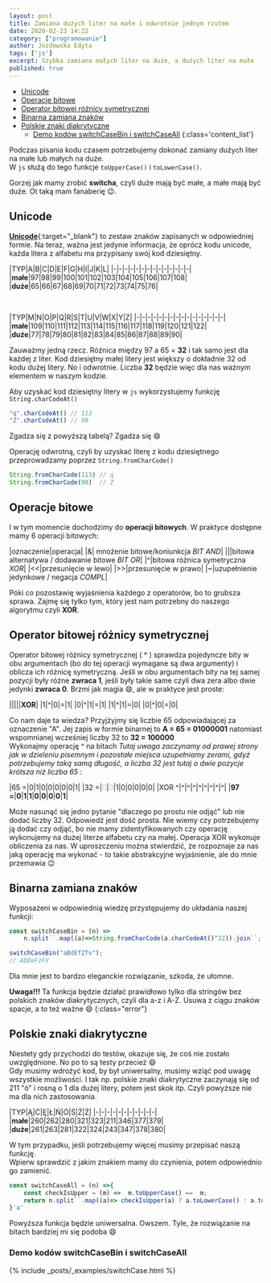 ```yaml
---
layout: post
title: Zamiana dużych liter na małe i odwrotnie jednym rzutem
date: 2020-02-23 14:22
category: ["programowanie"]
author: Jozdowska Edyta
tags: ['js']
excerpt: Szybka zamiana małych liter na duże, a dużych liter na małe
published: true
---
```


- [Unicode](#unicode)
- [Operacje bitowe](#operacje-bitowe)
- [Operator bitowej różnicy symetrycznej](#operator-bitowej-r%c3%b3%c5%bcnicy-symetrycznej)
- [Binarna zamiana znaków](#binarna-zamiana-znak%c3%b3w)
- [Polskie znaki diakrytyczne](#polskie-znaki-diakrytyczne)
  - [Demo kodów switchCaseBin i switchCaseAll](#demo-kod%c3%b3w-switchcasebin-i-switchcaseall)
{:class='content_list'}

Podczas pisania kodu czasem potrzebujemy dokonać zamiany dużych liter na małe lub małych na duże.  
W `js` służą do tego funkcje `toUpperCase()` i `toLowerCase()`. 

Gorzej jak mamy zrobić **switcha**, czyli duże mają być małe, a małe mają być duże. Ot taką mam fanaberię :wink:.  


## Unicode
[**Unicode**](https://pl.wikipedia.org/wiki/Unikod){:target="_blank"} to zestaw znaków zapisanych w odpowiedniej formie. Na teraz, ważna jest jedynie informacja, że oprócz kodu unicode, każda litera z alfabetu ma przypisany swój kod dziesiętny.

|TYP|A|B|C|D|E|F|G|H|I|J|K|L|
|-|-|-|-|-|-|-|-|-|-|-|-|-|-|
|**małe**|97|98|99|100|101|102|103|104|105|106|107|108|
|**duże**|65|66|67|68|69|70|71|72|73|74|75|76|

<br/>

|TYP|M|N|O|P|Q|R|S|T|U|V|W|X|Y|Z|
|-|-|-|-|-|-|-|-|-|-|-|-|-|-|-|-|
|**małe**|109|110|111|112|113|114|115|116|117|118|119|120|121|122|
|**duże**|77|78|79|80|81|82|83|84|85|86|87|88|89|90|  


Zauważmy jedną rzecz. Różnica między 97 a 65 = **32** i tak samo jest dla każdej z liter. Kod dziesiętny małej litery jest większy o dokładnie 32 od kodu dużej litery. No i odwrotnie. Liczba **32** będzie więc dla nas ważnym elementem w naszym kodzie. 

Aby uzyskać kod dziesiętny litery w `js` wykorzystujemy funkcję `String.charCodeAt()`
```js
"q".charCodeAt() // 113 
"Z".charCodeAt() // 90
```
Zgadza się z powyższą tabelą? Zgadza się :smile:

Operację odwrotną, czyli by uzyskać literę z kodu dziesiętnego przeprowadzamy poprzez `String.fromCharCode()`
```js
String.fromCharCode(113) // q
String.fromCharCode(90)  // Z
```

## Operacje bitowe
I w tym momencie dochodzimy do **operacji bitowych**. W praktyce dostępne mamy 6 operacji bitowych:

|oznaczenie|operacja|
|&| mnożenie bitowe/koniunkcja _BIT AND_|
|&#124;|bitowa alternatywa / dodawanie bitowe _BIT OR_|
|^|bitowa różnica symetryczna _XOR_|
|<<|przesunięcie w lewo|
|>>|przesunięcie w prawo|
|~|uzupełnienie jedynkowe / negacja _COMPL_|

Póki co pozostawię wyjaśnienia każdego z operatorów, bo to grubsza sprawa. Zajmę się tylko tym, który jest nam potrzebny do naszego algorytmu czyli **XOR**.

## Operator bitowej różnicy symetrycznej
Operator bitowej różnicy symetrycznej ( **^** ) sprawdza pojedyncze bity w obu argumentach (bo do tej operacji wymagane są dwa argumenty) i oblicza ich różnicę symetryczną. Jeśli w obu argumentach bity na tej samej pozycji były różne **zwraca 1**, jeśli były takie same czyli dwa zera albo dwie jedynki **zwraca 0**. Brzmi jak magia :smile:, ale w praktyce jest proste:

|||||**XOR**|
|1|^|0|=|1|
|0|^|1|=|1|
|1|^|1|=|0|
|0|^|0|=|0|

Co nam daje ta wiedza? Przyjżyjmy się liczbie 65 odpowiadającej za oznaczenie "A".
Jej zapis w formie binarnej to **A = 65 = 01000001** natomiast wspomnianej wcześniej liczby 32 to **32 = 100000**  
Wykonajmy operację ^ na bitach _Tutaj uwaga zaczynamy od prawej strony jak w dzieleniu pisemnym i pozostałe miejsca uzupełniamy zerami, gdyż potrzebujemy taką samą długość, a liczba 32 jest tutaj o dwie pozycje krótsza niż liczba 65_ :

|65 =|0|1|0|0|0|0|0|1|
|32 =|<span style="color:#c5c5c5">0</span>|<span style="color:#c5c5c5">0</span>|1|0|0|0|0|0|
|XOR ^|^|^|^|^|^|^|^|^|
|**97 =**|**0**|**1**|**1**|**0**|**0**|**0**|**0**|**1**|

Może nasunąć się jedno pytanie "dlaczego po prostu nie odjąć" lub nie dodać liczby 32. Odpowiedź jest dość prosta. Nie wiemy czy potrzebujemy ją dodać czy odjąć, bo nie mamy zidentyfikowanych czy operację wykonujemy na dużej literze alfabetu czy na małej. Operacja XOR wykonuje obliczenia za nas. W uproszczeniu można stwierdzić, że rozpoznaje za nas jaką operację ma wykonać - to takie abstrakcyjne wyjaśnienie, ale do mnie przemawia :wink:

## Binarna zamiana znaków
Wyposażeni w odpowiednią wiedzę przystępujemy do układania naszej funkcji:
```js
const switchCaseBin = (n) =>
    n.split``.map((a)=>String.fromCharCode(a.charCodeAt()^32)).join``;

switchCaseBin("aBdEfZfv");
// AbDeFzFV
```
Dla mnie jest to bardzo eleganckie rozwiązanie, szkoda, że ułomne.  

**Uwaga!!!** Ta funkcja będzie działać prawidłowo tylko dla stringów bez polskich znaków diakrytycznych, czyli dla a-z i A-Z. Usuwa z ciągu znaków spacje, a to też ważne :smile:
{:class="error"}


## Polskie znaki diakrytyczne
Niestety gdy przychodzi do testów, okazuje się, że coś nie zostało uwzględnione. No po to są testy przecież :smile:  
Gdy musimy wdrożyć kod, by był uniwersalny, musimy wziąć pod uwagę wszystkie możliwości. I tak np. polskie znaki diakrytyczne zaczynają się od 211 "ó" i rosną o 1 dla dużej litery, potem jest skok itp. Czyli powyższe nie ma dla nich zastosowania.

|TYP|Ą|Ć|Ę|Ł|Ń|Ó|Ś|Ź|Ż|
|-|-|-|-|-|-|-|-|-|-|-|
|**małe**|260|262|280|321|323|211|346|377|379|
|**duże**|261|263|281|322|324|243|347|378|380|

W tym przypadku, jeśli potrzebujemy więcej musimy przepisać naszą funkcję.   
Wpierw sprawdzić z jakim znakiem mamy do czynienia, potem odpowiednio go zamienić. 
```js
const switchCaseAll = (n) =>{    
    const checkIsUpper = (m) =>  m.toUpperCase() ==  m; 
    return n.split``.map((a)=> checkIsUpper(a) ? a.toLowerCase() : a.toUpperCase() ).join``;
}'a'
```
Powyższa funkcja będzie uniwersalna. Owszem. Tyle, że rozwiązanie na bitach bardziej mi się podoba :smile:

### Demo kodów switchCaseBin i switchCaseAll
{% include _posts/_examples/switchCase.html %}


